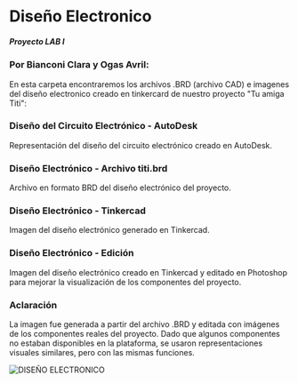 # Diseño Electronico 
##### Proyecto LAB I 
### Por Bianconi Clara y Ogas Avril:
En esta carpeta encontraremos los archivos .BRD (archivo CAD) e imagenes del diseño electronico creado en tinkercard de nuestro proyecto "Tu amiga Titi":

### Diseño del Circuito Electrónico - AutoDesk
Representación del diseño del circuito electrónico creado en AutoDesk.

### Diseño Electrónico - Archivo titi.brd
Archivo en formato BRD del diseño electrónico del proyecto.

### Diseño Electrónico - Tinkercad
Imagen del diseño electrónico generado en Tinkercad.

### Diseño Electrónico - Edición
Imagen del diseño electrónico creado en Tinkercad y editado en Photoshop para mejorar la visualización de los componentes del proyecto.

### Aclaración
La imagen fue generada a partir del archivo .BRD y editada con imágenes de los componentes reales del proyecto. Dado que algunos componentes no estaban disponibles en la plataforma, se usaron representaciones visuales similares, pero con las mismas funciones.

![DISEÑO ELECTRONICO](https://github.com/user-attachments/assets/9b17337f-5911-47c5-8be4-31091c912294)

